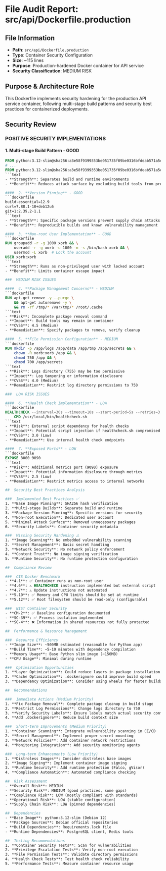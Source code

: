 # File Audit Report: src/api/Dockerfile.production

##  File Information
- **Path**: `src/api/Dockerfile.production`
- **Type**: Container Security Configuration
- **Size**: ~115 lines
- **Purpose**: Production-hardened Docker container for API service
- **Security Classification**: MEDIUM RISK

##  Purpose & Architecture Role
This Dockerfile implements security hardening for the production API service container, following multi-stage build patterns and security best practices for containerized deployments.

##  Security Review

###  POSITIVE SECURITY IMPLEMENTATIONS

####  1. **Multi-stage Build Pattern** - GOOD
```dockerfile
FROM python:3.12-slim@sha256:a3e58f9399353be051735f09be0316bfdeab571a5c6b89e5d6dda2e99c33768c as builder
# ...
FROM python:3.12-slim@sha256:a3e58f9399353be051735f09be0316bfdeab571a5c6b89e5d6dda2e99c33768c as production
```text
- **Strength**: Separates build and runtime environments
- **Benefit**: Reduces attack surface by excluding build tools from production

####  2. **Version Pinning** - GOOD
```dockerfile
build-essential=12.9
curl=7.88.1-10+deb12u6
git=1:2.39.2-1.1
```text
- **Strength**: Specific package versions prevent supply chain attacks
- **Benefit**: Reproducible builds and known vulnerability management

####  3. **Non-root User Implementation** - GOOD
```dockerfile
RUN groupadd -r -g 1000 xorb && \
    useradd -r -g xorb -u 1000 -m -s /bin/bash xorb && \
    usermod -L xorb  # Lock the account
USER xorb:xorb
```text
- **Strength**: Runs as non-privileged user with locked account
- **Benefit**: Limits container escape impact

###  MEDIUM RISK ISSUES

####  4. **Package Management Concerns** - MEDIUM
```dockerfile
RUN apt-get remove -y --purge \
    && apt-get autoremove -y \
    && rm -rf /tmp/* /var/tmp/* /root/.cache
```text
- **Risk**: Incomplete package removal command
- **Impact**: Build tools may remain in container
- **CVSS**: 4.5 (Medium)
- **Remediation**: Specify packages to remove, verify cleanup

####  5. **File Permission Configuration** - MEDIUM
```dockerfile
RUN mkdir -p /app/logs /app/data /app/tmp /app/secrets && \
    chown -R xorb:xorb /app && \
    chmod 750 /app && \
    chmod 700 /app/secrets
```text
- **Risk**: Logs directory (755) may be too permissive
- **Impact**: Log tampering or information disclosure
- **CVSS**: 4.0 (Medium)
- **Remediation**: Restrict log directory permissions to 750

###  LOW RISK ISSUES

####  6. **Health Check Implementation** - LOW
```dockerfile
HEALTHCHECK --interval=30s --timeout=10s --start-period=5s --retries=3 \
    CMD /usr/local/bin/healthcheck.sh
```text
- **Risk**: External script dependency for health checks
- **Impact**: Potential script injection if healthcheck.sh compromised
- **CVSS**: 3.0 (Low)
- **Remediation**: Use internal health check endpoints

####  7. **Exposed Ports** - LOW
```dockerfile
EXPOSE 8000 9090
```text
- **Risk**: Additional metrics port (9090) exposure
- **Impact**: Potential information disclosure through metrics
- **CVSS**: 2.5 (Low)
- **Remediation**: Restrict metrics access to internal networks

##  Security Best Practices Analysis

###  Implemented Best Practices ✅
1. **Base Image Pinning**: SHA256 hash verification
2. **Multi-stage Builds**: Separate build and runtime
3. **Package Version Pinning**: Specific versions for security
4. **Non-root Execution**: Dedicated user account
5. **Minimal Attack Surface**: Removed unnecessary packages
6. **Security Labels**: Container security metadata

###  Missing Security Hardening ⚠️
1. **Image Scanning**: No embedded vulnerability scanning
2. **Secret Management**: Basic secret handling
3. **Network Security**: No network policy enforcement
4. **Content Trust**: No image signing verification
5. **Runtime Security**: No runtime protection configuration

##  Compliance Review

###  CIS Docker Benchmark
- **4.1**: ✅ Container runs as non-root user
- **4.6**: ⚠️ HEALTHCHECK instruction implemented but external script
- **4.7**: ⚠️ Update instructions not automated
- **5.10**: ✅ Memory and CPU limits should be set at runtime
- **5.12**: ✅ Root filesystem should be read-only (configurable)

###  NIST Container Security
- **CM-2**: ✅ Baseline configuration documented
- **SC-39**: ✅ Process isolation implemented
- **SC-4**: ❌ Information in shared resources not fully protected

##  Performance & Resource Management

###  Resource Efficiency
- **Image Size**: ~500MB estimated (reasonable for Python app)
- **Build Time**: ~5-10 minutes with dependency compilation
- **Memory Usage**: Base Python slim image (~150MB)
- **CPU Usage**: Minimal during runtime

###  Optimization Opportunities
1. **Layer Optimization**: Could reduce layers in package installation
2. **Cache Optimization**: .dockerignore could improve build speed
3. **Dependency Optimization**: Consider using wheels for faster builds

##  Recommendations

###  Immediate Actions (Medium Priority)
1. **Fix Package Removal**: Complete package cleanup in build stage
2. **Restrict Log Permissions**: Change logs directory to 750
3. **Verify Security Labels**: Ensure labels match actual security configuration
4. **Add .dockerignore**: Reduce build context size

###  Short-term Improvements (Medium Priority)
1. **Container Scanning**: Integrate vulnerability scanning in CI/CD
2. **Secret Management**: Implement proper secret mounting
3. **Network Policies**: Add container network restrictions
4. **Monitoring Integration**: Add security monitoring agents

###  Long-term Enhancements (Low Priority)
1. **Distroless Images**: Consider distroless base images
2. **Image Signing**: Implement container image signing
3. **Runtime Security**: Add runtime protection (Falco, gVisor)
4. **Compliance Automation**: Automated compliance checking

##  Risk Assessment
- **Overall Risk**: MEDIUM
- **Security Risk**: MEDIUM (good practices, some gaps)
- **Compliance Risk**: LOW (mostly compliant with standards)
- **Operational Risk**: LOW (stable configuration)
- **Supply Chain Risk**: LOW (pinned dependencies)

##  Dependencies
- **Base Image**: python:3.12-slim (Debian 12)
- **Package Sources**: Debian official repositories
- **Build Dependencies**: Requirements.lock file
- **Runtime Dependencies**: PostgreSQL client, Redis tools

##  Testing Recommendations
1. **Container Security Tests**: Scan for vulnerabilities
2. **Privilege Escalation Tests**: Verify non-root execution
3. **File Permission Tests**: Validate directory permissions
4. **Health Check Tests**: Test health check reliability
5. **Performance Tests**: Measure container resource usage